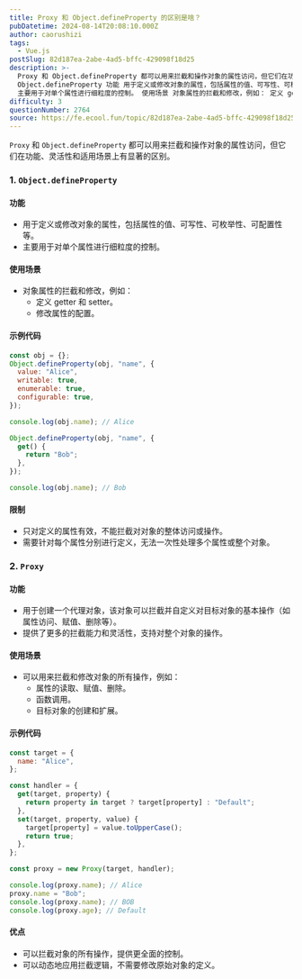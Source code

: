 ```yaml
---
title: Proxy 和 Object.defineProperty 的区别是啥？
pubDatetime: 2024-08-14T20:08:10.000Z
author: caorushizi
tags:
  - Vue.js
postSlug: 82d187ea-2abe-4ad5-bffc-429098f18d25
description: >-
  Proxy 和 Object.defineProperty 都可以用来拦截和操作对象的属性访问，但它们在功能、灵活性和适用场景上有显著的区别。 1.
  Object.defineProperty 功能 用于定义或修改对象的属性，包括属性的值、可写性、可枚举性、可配置性等。
  主要用于对单个属性进行细粒度的控制。 使用场景 对象属性的拦截和修改，例如： 定义 getter 和 setter。 修改属性的
difficulty: 3
questionNumber: 2764
source: https://fe.ecool.fun/topic/82d187ea-2abe-4ad5-bffc-429098f18d25
---
```


`Proxy` 和 `Object.defineProperty` 都可以用来拦截和操作对象的属性访问，但它们在功能、灵活性和适用场景上有显著的区别。

### **1. `Object.defineProperty`**

#### **功能**

- 用于定义或修改对象的属性，包括属性的值、可写性、可枚举性、可配置性等。
- 主要用于对单个属性进行细粒度的控制。

#### **使用场景**

- 对象属性的拦截和修改，例如：
  - 定义 getter 和 setter。
  - 修改属性的配置。

#### **示例代码**

```javascript
const obj = {};
Object.defineProperty(obj, "name", {
  value: "Alice",
  writable: true,
  enumerable: true,
  configurable: true,
});

console.log(obj.name); // Alice

Object.defineProperty(obj, "name", {
  get() {
    return "Bob";
  },
});

console.log(obj.name); // Bob
```

#### **限制**

- 只对定义的属性有效，不能拦截对对象的整体访问或操作。
- 需要针对每个属性分别进行定义，无法一次性处理多个属性或整个对象。

### **2. `Proxy`**

#### **功能**

- 用于创建一个代理对象，该对象可以拦截并自定义对目标对象的基本操作（如属性访问、赋值、删除等）。
- 提供了更多的拦截能力和灵活性，支持对整个对象的操作。

#### **使用场景**

- 可以用来拦截和修改对象的所有操作，例如：
  - 属性的读取、赋值、删除。
  - 函数调用。
  - 目标对象的创建和扩展。

#### **示例代码**

```javascript
const target = {
  name: "Alice",
};

const handler = {
  get(target, property) {
    return property in target ? target[property] : "Default";
  },
  set(target, property, value) {
    target[property] = value.toUpperCase();
    return true;
  },
};

const proxy = new Proxy(target, handler);

console.log(proxy.name); // Alice
proxy.name = "Bob";
console.log(proxy.name); // BOB
console.log(proxy.age); // Default
```

#### **优点**

- 可以拦截对象的所有操作，提供更全面的控制。
- 可以动态地应用拦截逻辑，不需要修改原始对象的定义。
